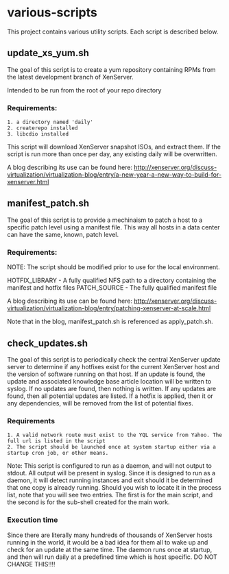 # various-scripts
This project contains various utility scripts. Each script is described below.

## update_xs_yum.sh
The goal of this script is to create a yum repository containing RPMs from the latest development branch of XenServer.

Intended to be run from the root of your repo directory
### Requirements:
    1. a directory named 'daily'
    2. createrepo installed
    3. libcdio installed

This script will download XenServer snapshot ISOs, and extract them. If the script is run more than once per day, any existing daily will be overwritten.

A blog describing its use can be found here: http://xenserver.org/discuss-virtualization/virtualization-blog/entry/a-new-year-a-new-way-to-build-for-xenserver.html

## manifest_patch.sh
The goal of this script is to provide a mechinaism to patch a host to a specific patch level using a manifest file. This way all hosts in a data center can have the same, known, patch level.

### Requirements:

NOTE: The script should be modified prior to use for the local environment.

HOTFIX_LIBRARY - A fully qualified NFS path to a directory containing the manifest and hotfix files
PATCH_SOURCE - The fully qualified manifest file

A blog describing its use can be found here: http://xenserver.org/discuss-virtualization/virtualization-blog/entry/patching-xenserver-at-scale.html

Note that in the blog, manifest_patch.sh is referenced as apply_patch.sh.

## check_updates.sh
The goal of this script is to periodically check the central XenServer update server to determine if any hotfixes exist for the current XenServer host and the version of software running on that host. If an update is found, the update and associated knowledge base article location will be written to syslog. If no updates are found, then nothing is written. If any updates are found, then all potential updates are listed. If a hotfix is applied, then it or any dependencies, will be removed from the list of potential fixes.

### Requirements

    1. A valid network route must exist to the YQL service from Yahoo. The full url is listed in the script
    2. The script should be launched once at system startup either via a startup cron job, or other means.
    
Note: This script is configured to run as a daemon, and will not output to stdout. All output will be present in syslog. Since it is designed to run as a daemon, it will detect running instances and exit should it be determined that one copy is already running. Should you wish to locate it in the process list, note that you will see two entries. The first is for the main script, and the second is for the sub-shell created for the main work.

### Execution time
Since there are literally many hundreds of thousands of XenServer hosts running in the world, it would be a bad idea for them all to wake up and check for an update at the same time. The daemon runs once at startup, and then will run daily at a predefined time which is host specific. DO NOT CHANGE THIS!!!!
